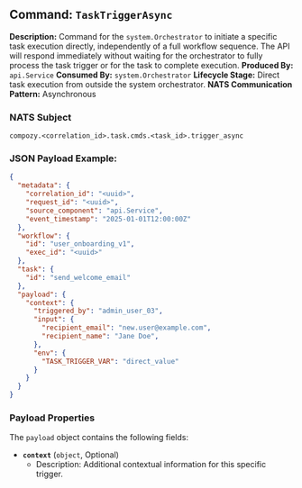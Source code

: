 ## Command: `TaskTriggerAsync`

**Description:** Command for the `system.Orchestrator` to initiate a specific task execution directly, independently of a full workflow sequence. The API will respond immediately without waiting for the orchestrator to fully process the task trigger or for the task to complete execution.
**Produced By:** `api.Service`
**Consumed By:** `system.Orchestrator`
**Lifecycle Stage:** Direct task execution from outside the system orchestrator.
**NATS Communication Pattern:** Asynchronous

### NATS Subject

`compozy.<correlation_id>.task.cmds.<task_id>.trigger_async`

### JSON Payload Example:

```json
{
  "metadata": {
    "correlation_id": "<uuid>",
    "request_id": "<uuid>",
    "source_component": "api.Service",
    "event_timestamp": "2025-01-01T12:00:00Z"
  },
  "workflow": {
    "id": "user_onboarding_v1", 
    "exec_id": "<uuid>" 
  },
  "task": {
    "id": "send_welcome_email"
  },
  "payload": {
    "context": {
      "triggered_by": "admin_user_03",
      "input": {
        "recipient_email": "new.user@example.com",
        "recipient_name": "Jane Doe",
      },
      "env": {
        "TASK_TRIGGER_VAR": "direct_value"
      }
    }
  }
}
```

### Payload Properties

The `payload` object contains the following fields:
-   **`context`** (`object`, Optional)
    -   Description: Additional contextual information for this specific trigger.
